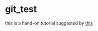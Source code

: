# git_test
this is a hand-on tutorial suggested by [this](https://www.bilibili.com/video/BV1HM411377j?p=12&spm_id_from=pageDriver&vd_source=c4e90b3184823b6b55cf16347ba0efbb)
